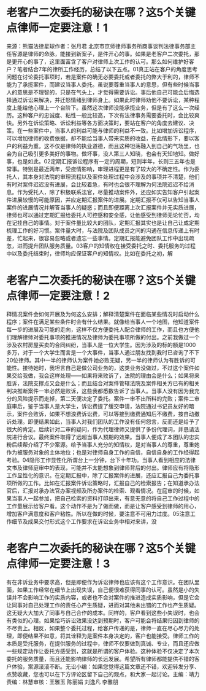 # 老客户二次委托的秘诀在哪？这5个关键点律师一定要注意！1

来源：熊猫法律星球作者：张月君 北京市京师律师事务所商事谈判法律事务部主任客源是律师的命脉，能接到新案子，是件开心的事。如果是老客户二次委托，那是更开心的事了，这里面富含了客户对律师上次工作的认可。那么如何维护好客户？笔者结合7年的律所工作经历，总结了以下五点。01真正站在客户的角度思考问题在讨论委托事项时，若是案件的确无必要委托或者委托的弊大于利的，律师不能为了承揽案件，而建议当事人委托。虽说要尊重当事人的意思，但有些时候当事人的意思是不理智的，只是在气头上，才觉得需要诉讼。事后他自己可能会后悔选择通过诉讼来解决，并迁怒情绪到律师身上。如果此时律师劝他不要诉讼，某种程度上能给他心理上一个台阶下。虽然这次律师没能承揽业务，但是有了这么一次经历。这种客户的忠诚度、粘性一般比较高，下次有法律事务需要委托时，会比较爽快。另外在诉讼策略、诉讼利益等各方面决策时，要站在客户的角度去建议、决策。在一些案件中，当事人的利益可能与律师的利益不一致。比如增加诉讼程序，可以增加律师的收费依据，却不能给当事人带来实质的收益，在此情形下，要以客户的利益为重。这不仅是律师的执业道德，而且这种坦荡融入到自己的气场里，也会为自己吸引更多美好的事物。做坏事，没人第三人知晓，也会有天知地知。做好事，也是如此。02定期汇报诉讼程序有一定的周期，短则半年，长则三五年也是常事。特别是最近两年，受疫情影响，审理进程更是有了较大的不确定性。作为委托人，其本身对法院的审理流程以及案件处理过程中会涉及的事项并不清楚，他们有时对案件迟迟没有进展，会比较着急，有时也会很不理解为何法院迟迟不给消息。作为受托人，除了积极联系法官，尽量推动案件外，还应如实告知客户引起案件进展较慢的可能原因，并应定期汇报案件的进展。定期汇报不仅可以告知当事人案件的进展情况并解答当事人的疑惑；而且即便距离上次汇报案件并无实质进展，律师也可以通过定期汇报给委托人可控感和安全感，让他感受到律师无论忙否，均在记挂自己的事情。对于案件量比较大的团队，定期汇报其实也是让自己让成定期梳理工作的好习惯。案件量大时，与法院及团队成员之间的沟通在信息传递上有时差，忙起来，很容易忽略或者遗忘一些事情。定期汇报能避免团队工作中出现疏忽，进而提升团队服务质量。03客户的知情权在接受委托之时、委托服务的过程中以及委托结束时，律师均应保证客户的知情权。比如在委托之初，解

# 老客户二次委托的秘诀在哪？这5个关键点律师一定要注意！2

释情况案件会如何开展及为何这么安排；解释清楚案件在面临某些情况时启动什么程序；案件在满足某些条件时会有什么结果。就像给当事人一个地图，他知道案件每一步的进展及可能的走向，这样不仅方便委托人配合律师的工作，而且也方便他们理解律师对委托事项的推进情况及律师为委托事项所做的付出。之前我做过一个涉及农村房屋买卖的合同纠纷，当事人是一位大学生。因为涉及的标的额是1000多万，对于一个大学生而言是一个大事件，当事人通过朋友找到我时已咨询了不下20位律师。其中一半的律师认为案件她必败无疑，另一半的律师认为有胜诉的可能性。接待她时，我坦言自己是做公司业务的，这类业务没做过，不过这个案件如果交给我做，我会这样处理——如果将来败诉了，法院的理由会是什么；如果将来胜诉，法院支撑点又会是什么；而且结合对案件管辖法院及案件相关方已有的相关判决推断案件一审必然是败诉，这些我都悉数告诉了当事人。当事人没有因为我充分的风险提示而走掉，第二天便决定了委托。案件一审不出所料的完败；案件二审庭审后，鉴于当事人是大学生，诉讼费提了缓交申请，法院通过书记员友好的暗示，案件会败诉，如果不想浪费诉讼费，可以等接到缴费通知后不缴费，按自动撤诉处理。即便结果如此，当事人对我们团队的工作没有任何怨言，反而还是给予了很大的肯定。后续针对二审的疑问，作为代理律师又提供了多份代理词，并恳请法院进行合议。最终案件取得了远超当事人预期的效果。当事人便成了本团队的忠实粉后续帮介绍了不少案源。给予当事人充分的知情权，是对当事人的尊重，尊重她作为被服务对象的主体地位；也是对律师自身工作的自信，自信自身的工作经得起考验。04隐形工作显性化所谓台上一分钟，台下十年功。当事人看到相应的法律文书及律师庭审中的表现，可能并不太能想象到律师背后的付出。律师应有将隐形工作显性化的意识。在定期汇报中，除了汇报案件的进展，还应汇报自己为委托事项所做的工作。比如在汇报案件诉讼策略时，汇报自己的检索报告；在知道承办法官后，汇报对承办法官办案视频及所办案件的检索、观看情况。在庭审的时候，如果当事人一起参加，把自己检索的资料打印出来，有意无意的将自己工作过程中的工作量展示给客户看。这个动作不是为了做而做，而是让客户感受到律师的用心，增加客户满意度和客户粘性。所以在做的时候，要注意不可用力过度。05注意工作细节及成果交付形式这个工作要求在诉讼业务中相对来讲，没

# 老客户二次委托的秘诀在哪？这5个关键点律师一定要注意！3

有在非诉业务中要求高，但是即便作为诉讼律师也应该有这个工作意识。在团队里面，如果工作经常在细节上出现失误，自己便很难获得同事的认可。虽然是小的失误并不会影响工作的实质内容，或者也不会对案件的推进造成实质影响，但是它会让同事对自己处理工作的责任心产生质疑，进而对其他未出错的工作也产生质疑。这无疑大大加大了同事与自己合作的成本。同样的，客户看到这些小失误时，也会有类似的心理。如果恰巧诉讼效果没达到预期时，客户可能会将结果归因到律师的不尽责上。相反，如果整个委托过程，给客户传递的是，律师一直在尽心尽力的处理，即便结果不如意，将其诠释为是案件本身决定的，客户也能接受。律师工作的本质是受托服务，在提供服务的过程中，律师不仅要做到真诚、专业，而且还应做一些规定动作让委托方感受到，这就是所谓的客户体验。这种体验不仅决定了本次委托的服务质量，而且还能影响律师的长远发展。希望所有律师都能提供不错的客户体验，案源滚滚不断。无讼小编：如果您觉得这篇文章还不错，欢迎转发分享、点赞收藏，您也可以在下方评论区留下自己的观点，和大家一起讨论。主编：靖力责编：林慧审核：王雅玉 陈丽娟 刘逸凡 李雅朋

